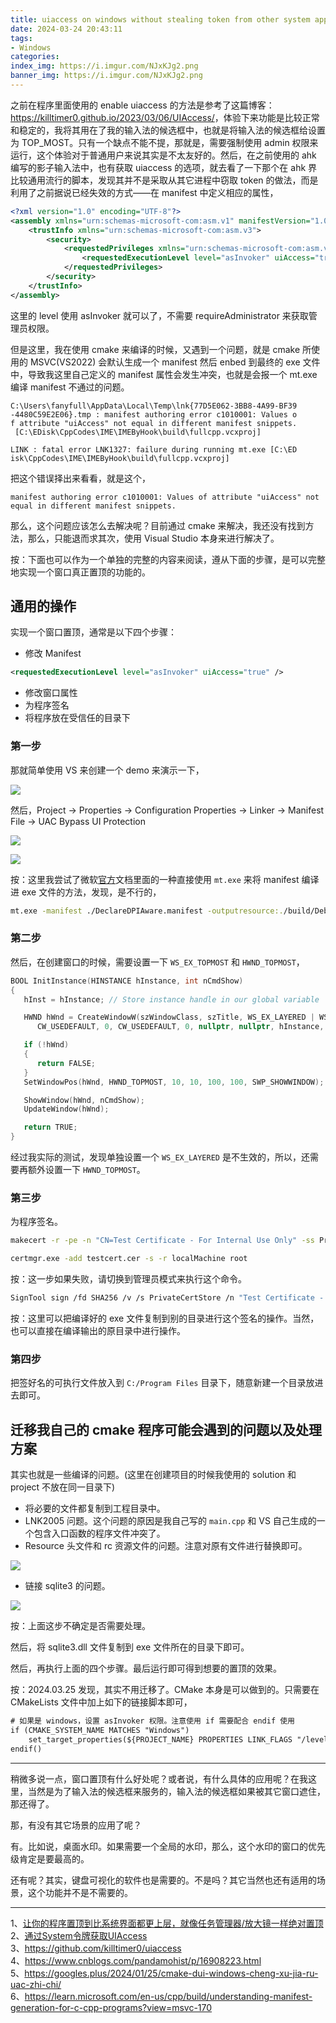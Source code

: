 ```yaml
---
title: uiaccess on windows without stealing token from other system app
date: 2024-03-24 20:43:11
tags:
- Windows
categories:
index_img: https://i.imgur.com/NJxKJg2.png
banner_img: https://i.imgur.com/NJxKJg2.png
---
```


之前在程序里面使用的 enable uiaccess 的方法是参考了这篇博客：<https://killtimer0.github.io/2023/03/06/UIAccess/>，体验下来功能是比较正常和稳定的，我将其用在了我的输入法的候选框中，也就是将输入法的候选框给设置为 TOP_MOST。只有一个缺点不能不提，那就是，需要强制使用 admin 权限来运行，这个体验对于普通用户来说其实是不太友好的。然后，在之前使用的 ahk 编写的影子输入法中，也有获取 uiaccess 的选项，就去看了一下那个在 ahk 界比较通用流行的脚本，发现其并不是采取从其它进程中窃取 token 的做法，而是利用了之前据说已经失效的方式——在 manifest 中定义相应的属性，

```xml
<?xml version="1.0" encoding="UTF-8"?>
<assembly xmlns="urn:schemas-microsoft-com:asm.v1" manifestVersion="1.0">
    <trustInfo xmlns="urn:schemas-microsoft-com:asm.v3">
        <security>
            <requestedPrivileges xmlns="urn:schemas-microsoft-com:asm.v3">
                <requestedExecutionLevel level="asInvoker" uiAccess="true" />
            </requestedPrivileges>
        </security>
    </trustInfo>
</assembly>
```

这里的 level 使用 asInvoker 就可以了，不需要 requireAdministrator 来获取管理员权限。

但是这里，我在使用 cmake 来编译的时候，又遇到一个问题，就是 cmake 所使用的 MSVC(VS2022) 会默认生成一个 manifest 然后 enbed 到最终的 exe 文件中，导致我这里自己定义的 manifest 属性会发生冲突，也就是会报一个 mt.exe 编译 manifest 不通过的问题。

```
C:\Users\fanyfull\AppData\Local\Temp\lnk{77D5E062-3BB8-4A99-BF39 
-4480C59E2E06}.tmp : manifest authoring error c1010001: Values o 
f attribute "uiAccess" not equal in different manifest snippets. 
 [C:\EDisk\CppCodes\IME\IMEByHook\build\fullcpp.vcxproj]
  
LINK : fatal error LNK1327: failure during running mt.exe [C:\ED 
isk\CppCodes\IME\IMEByHook\build\fullcpp.vcxproj]
```

把这个错误择出来看看，就是这个，

```
manifest authoring error c1010001: Values of attribute "uiAccess" not equal in different manifest snippets.
```

那么，这个问题应该怎么去解决呢？目前通过 cmake 来解决，我还没有找到方法，那么，只能退而求其次，使用 Visual Studio 本身来进行解决了。

按：下面也可以作为一个单独的完整的内容来阅读，遵从下面的步骤，是可以完整地实现一个窗口真正置顶的功能的。

## 通用的操作

实现一个窗口置顶，通常是以下四个步骤：

- 修改 Manifest

```xml
<requestedExecutionLevel level="asInvoker" uiAccess="true" />
```
- 修改窗口属性
- 为程序签名
- 将程序放在受信任的目录下

### 第一步

那就简单使用 VS 来创建一个 demo 来演示一下，

![](https://i.imgur.com/ZP1ujS9.png)

然后，Project -> Properties -> Configuration Properties -> Linker -> Manifest File -> UAC Bypass UI Protection

![](https://i.imgur.com/G0qdX6L.png)

![](https://i.imgur.com/TiFs14z.png)

按：这里我尝试了微软[官方](https://learn.microsoft.com/en-us/cpp/build/understanding-manifest-generation-for-c-cpp-programs?view=msvc-170)文档里面的一种直接使用 `mt.exe` 来将 manifest 编译进 exe 文件的方法，发现，是不行的，

```bash
mt.exe -manifest ./DeclareDPIAware.manifest -outputresource:./build/Debug/fullcpp.exe;1
```

### 第二步

然后，在创建窗口的时候，需要设置一下 `WS_EX_TOPMOST` 和 `HWND_TOPMOST`，

```cpp
BOOL InitInstance(HINSTANCE hInstance, int nCmdShow)
{
   hInst = hInstance; // Store instance handle in our global variable

   HWND hWnd = CreateWindowW(szWindowClass, szTitle, WS_EX_LAYERED | WS_EX_TOPMOST,
      CW_USEDEFAULT, 0, CW_USEDEFAULT, 0, nullptr, nullptr, hInstance, nullptr);

   if (!hWnd)
   {
      return FALSE;
   }
   SetWindowPos(hWnd, HWND_TOPMOST, 10, 10, 100, 100, SWP_SHOWWINDOW);

   ShowWindow(hWnd, nCmdShow);
   UpdateWindow(hWnd);

   return TRUE;
}
```

经过我实际的测试，发现单独设置一个 `WS_EX_LAYERED` 是不生效的，所以，还需要再额外设置一下 `HWND_TOPMOST`。

### 第三步

为程序签名。

```bash
makecert -r -pe -n "CN=Test Certificate - For Internal Use Only" -ss PrivateCertStore testcert.cer
```

```bash
certmgr.exe -add testcert.cer -s -r localMachine root
```

按：这一步如果失败，请切换到管理员模式来执行这个命令。

```bash
SignTool sign /fd SHA256 /v /s PrivateCertStore /n "Test Certificate - For Internal Use Only" WindowsProject2.exe
```

按：这里可以把编译好的 exe 文件复制到别的目录进行这个签名的操作。当然，也可以直接在编译输出的原目录中进行操作。

### 第四步

把签好名的可执行文件放入到 `C:/Program Files` 目录下，随意新建一个目录放进去即可。

## 迁移我自己的 cmake 程序可能会遇到的问题以及处理方案

其实也就是一些编译的问题。(这里在创建项目的时候我使用的 solution 和 project 不放在同一目录下)

- 将必要的文件都复制到工程目录中。
- LNK2005 问题。这个问题的原因是我自己写的 `main.cpp` 和 VS 自己生成的一个包含入口函数的程序文件冲突了。
- Resource 头文件和 rc 资源文件的问题。注意对原有文件进行替换即可。

![](https://i.imgur.com/9ychKdO.png)

- 链接 sqlite3 的问题。

![](https://i.imgur.com/u73awfu.png)

按：上面这步不确定是否需要处理。

然后，将 sqlite3.dll 文件复制到 exe 文件所在的目录下即可。

然后，再执行上面的四个步骤。最后运行即可得到想要的置顶的效果。

按：2024.03.25 发现，其实不用迁移了。CMake 本身是可以做到的。只需要在 CMakeLists 文件中加上如下的链接脚本即可，

```txt
# 如果是 windows，设置 asInvoker 权限。注意使用 if 需要配合 endif 使用
if (CMAKE_SYSTEM_NAME MATCHES "Windows")
    set_target_properties(${PROJECT_NAME} PROPERTIES LINK_FLAGS "/level='asInvoker' /uiAccess='true'" )
endif()
```

----------

稍微多说一点，窗口置顶有什么好处呢？或者说，有什么具体的应用呢？在我这里，当然是为了输入法的候选框来服务的，输入法的候选框如果被其它窗口遮住，那还得了。

那，有没有其它场景的应用了呢？

有。比如说，桌面水印。如果需要一个全局的水印，那么，这个水印的窗口的优先级肯定是要最高的。

还有呢？其实，键盘可视化的软件也是需要的。不是吗？其它当然也还有适用的场景，这个功能并不是不需要的。

----------

1、[让你的程序置顶到比系统界面都更上层，就像任务管理器/放大镜一样绝对置顶](https://blog.walterlv.com/post/run-desktop-application-above-windows-application.html)  
2、[通过System令牌获取UIAccess](https://killtimer0.github.io/2023/03/06/UIAccess/)  
3、<https://github.com/killtimer0/uiaccess>  
4、<https://www.cnblogs.com/pandamohist/p/16908223.html>  
5、<https://googles.plus/2024/01/25/cmake-dui-windows-cheng-xu-jia-ru-uac-zhi-chi/>  
6、<https://learn.microsoft.com/en-us/cpp/build/understanding-manifest-generation-for-c-cpp-programs?view=msvc-170>


